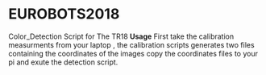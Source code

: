 # EUROBOTS2018
Color_Detection Script for The TR18
__Usage__
First take the calibration measurments from your laptop , the calibration scripts generates two files containing the coordinates of the images 
copy the coordinates files to your pi and exute the detection script. 
